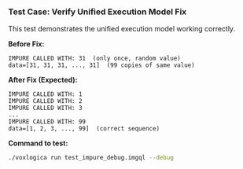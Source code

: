 ### Test Case: Verify Unified Execution Model Fix

This test demonstrates the unified execution model working correctly.

**Before Fix:**
```
IMPURE CALLED WITH: 31  (only once, random value)
data=[31, 31, 31, ..., 31]  (99 copies of same value)
```

**After Fix (Expected):**
```
IMPURE CALLED WITH: 1
IMPURE CALLED WITH: 2  
IMPURE CALLED WITH: 3
...
IMPURE CALLED WITH: 99
data=[1, 2, 3, ..., 99]  (correct sequence)
```

**Command to test:**
```bash
./voxlogica run test_impure_debug.imgql --debug
```
